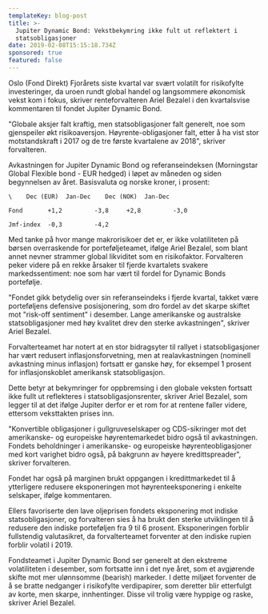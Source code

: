 ```yaml
---
templateKey: blog-post
title: >-
  Jupiter Dynamic Bond: Vekstbekymring ikke fult ut reflektert i
  statsobligasjoner
date: 2019-02-08T15:15:18.734Z
sponsored: true
featured: false
---
```

Oslo (Fond Direkt) Fjorårets siste kvartal var svært volatilt for risikofylte investeringer, da uroen rundt global handel og langsommere økonomisk vekst kom i fokus, skriver renteforvalteren Ariel Bezalel i den kvartalsvise kommentaren til fondet Jupiter Dynamic Bond.



"Globale aksjer falt kraftig, men statsobligasjoner falt generelt, noe som gjenspeiler økt risikoaversjon. Høyrente-obligasjoner falt, etter å ha vist stor motstandskraft i 2017 og de tre første kvartalene av 2018", skriver forvalteren.



Avkastningen for Jupiter Dynamic Bond og referanseindeksen (Morningstar Global Flexible bond - EUR hedged) i løpet av måneden og siden begynnelsen av året. Basisvaluta og norske kroner, i prosent:


```
\    Dec (EUR)  Jan-Dec    Dec (NOK)  Jan-Dec           

Fond       +1,2         -3,8     +2,8         -3,0            

Jmf-index  -0,3         -4,2                                  
```

Med tanke på hvor mange makrorisikoer det er, er ikke volatiliteten på børsen overraskende for porteføljeteamet, ifølge Ariel Bezalel, som blant annet nevner strammer global likviditet som en risikofaktor. Forvalteren peker videre på en rekke årsaker til fjerde kvartalets svakere markedssentiment: noe som har vært til fordel for Dynamic Bonds portefølje.



"Fondet gikk betydelig over sin referanseindeks i fjerde kvartal, takket være porteføljens defensive posisjonering, som dro fordel av det skarpe skiftet mot "risk-off sentiment" i desember. Lange amerikanske og australske statsobligasjoner med høy kvalitet drev den sterke avkastningen", skriver Ariel Bezalel.



Forvalterteamet har notert at en stor bidragsyter til rallyet i statsobligasjoner har vært redusert inflasjonsforvetning, men at realavkastningen (nominell avkastning minus inflasjon) fortsatt er ganske høy, for eksempel 1 prosent for inflasjonskoblet amerikansk statsobligasjon.



Dette betyr at bekymringer for oppbremsing i den globale veksten fortsatt ikke fullt ut reflekteres i statsobligasjonsrenter, skriver Ariel Bezalel, som legger til at det ifølge Jupiter derfor er et rom for at rentene faller videre, ettersom veksttakten prises inn.



"Konvertible obligasjoner i gullgruveselskaper og CDS-sikringer mot det amerikanske- og europeiske høyrentemarkedet bidro også til avkastningen. Fondets beholdninger i amerikanske- og europeiske høyrenteobligasjoner med kort varighet bidro også, på bakgrunn av høyere kredittspreader", skriver forvalteren.



Fondet har også på marginen brukt oppgangen i kredittmarkedet til å ytterligere redusere eksponeringen mot høyrenteeksponering i enkelte selskaper, ifølge kommentaren.



Ellers favoriserte den lave oljeprisen fondets eksponering mot indiske statsobligasjoner, og forvalteren sies å ha brukt den sterke utviklingen til å redusere den indiske porteføljen fra 9 til 6 prosent. Eksponeringen forblir fullstendig valutasikret, da forvalterteamet forventer at den indiske rupien forblir volatil i 2019.



Fondsteamet i Jupiter Dynamic Bond ser generelt at den ekstreme volatiliteten i desember, som fortsatte inn i det nye året, som et avgjørende skifte mot mer ulønnsomme (bearish) markeder. I dette miljøet forventer de å se bratte nedganger i risikofylte verdipapirer, som deretter blir etterfulgt av korte, men skarpe, innhentinger. Disse vil trolig være hyppige og raske, skriver Ariel Bezalel.
